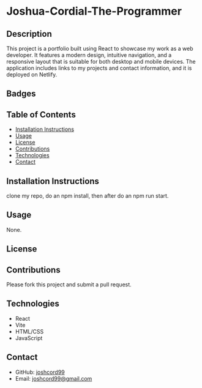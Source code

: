   <!-- //Clearly state the name of the project at the top. -->
# Joshua-Cordial-The-Programmer

<!-- Insert Gif/image Here -->
<!-- ![](insert image/gif link here from github repo) -->

<!-- // Provide a brief overview of what the project is about, its purpose, and what problem it solves. -->
## Description
This project is a portfolio built using React to showcase my work as a web developer. It features a modern design, intuitive navigation, and a responsive layout that is suitable for both desktop and mobile devices. The application includes links to my projects and contact information, and it is deployed on Netlify.


## Badges


<!-- //List the main sections of the README for easy navigation, especially for longer documents. -->
## Table of Contents
- [Installation Instructions](#installation-instructions)
- [Usage](#usage)
- [License](#license)
- [Contributions](#contributions)
- [Technologies](#technologies)
- [Contact](#contact)

<!-- //Explain how to install the project. Include system requirements, necessary dependencies, and step-by-step instructions. -->
## Installation Instructions
clone my repo, do an npm install, then after do an npm run start.

<!-- //Provide examples of how to use the project, including code snippets, command line instructions, or screenshots if applicable. -->
## Usage
None.

<!-- //Include information about the project's license (e.g., MIT, Apache, GPL) and link to the license file. -->
## License


<!-- //Outline guidelines for contributing to the project, including code standards, the process for submitting pull requests, and any rules for collaboration. -->
## Contributions
Please fork this project and submit a pull request.

<!-- //Describe how to run tests for the project, including any required setup or tools. -->
## Technologies
- React
- Vite
- HTML/CSS
 - JavaScript

<!-- //Provide contact details for users to reach out for support or inquiries, including email or links to social media profiles. -->
## Contact
- GitHub: [joshcord99](https://github.com/joshcord99)
- Email: joshcord99@gmail.com
  